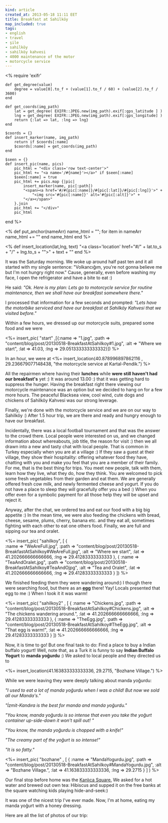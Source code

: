 ```yaml
---
kind: article
created_at: 2013-05-18 11:11 EET
title: Breakfast at Sahilköy
map_included: true
tags:
- english
- travel
- şile
- sahilköy
- sahilköy kahvesi
- 4000 maintenance of the motor
- motorcycle service
---
```


<%
	require 'exifr'

	def get_degree(value)
		degree = value[0].to_f + (value[1].to_f / 60) + (value[2].to_f / 3600)
	end

	def get_coords(img_path)
		lat = get_degree( EXIFR::JPEG.new(img_path).exif[:gps_latitude ] )
		lng = get_degree( EXIFR::JPEG.new(img_path).exif[:gps_longitude] )
		return {:lat => lat, :lng => lng}
	end

	$coords = {}
	def insert_marker(name, img_path)
		return if $coords[:name]
		$coords[:name] = get_coords(img_path)
	end

	$seen = {}
	def insert_pic(name, pics)
		pic_html = "<div class='row text-center'>"
		pic_html += "<a name='/#{name}'></a>" if $seen[:name]
		$seen[:name] = true
		pic_html += pics.map {|pic|
			insert_marker(name, pic[:path])
			"<span><a href='#/#{pic[:name]}/#{pic[:lat]}/#{pic[:lng]}'>" +
				"<img src='#{pic[:name]}' alt='#{pic[:alt]}'>" + 
			"</a></span>"
		}.join
		pic_html += "</div>"
		pic_html
  end
%>

<% 	def put_anchor(nameArr)
		name_html = "";
		for item in nameArr
			name_html += "<a name='/#{item[:name]}'></a>"
		end
		name_html
	end
%>

<% def insert_location(lat,lng, text)
		"<a class='location' href=\"#/" + lat.to_s + "/" + lng.to_s +  "\">" + text + "</a>"
	end	
%>

It was the Saturday morning. We woke up around half past ten and it all started with my single sentence: 
"Volkancığım, you're not gonna believe me but I'm not hungry right now." Cause, generally, even before washing my face, I open the refrigerator and have a bite to eat :) 

He said: 
_"Ok. Here is my plan: Lets go to motorcycle service for routine maintenance, then we shall have our breakfast somewhere there."_

I processed that information for a few seconds and prompted:
_"Lets have the motorbike serviced and have our breakfast at Sahilköy Kahvesi that we visited before."_


Within a few hours, we dressed up our motorcycle suits, prepared some food and we were 
<!-- <a href="#/41.03/29.051333333333332">yet another couple of motorcycles in the ultimate weekend traffic of Istanbul!</a> --> 

<!-- <%= insert_location(41.03,29.051333333333332, "yet another couple of motorcycles in the ultimate weekend traffic of Istanbul!"  ) %> -->

 
<%= 
	insert_pic( "start" ,[{:name => "1.jpg",
			:path => "content/blog/post/20130518-BreakfastAtSahilkoy#1.jpg", 
			:alt => "Where we start", 
			:lat => 41.03, :lng => 29.051333333333332}]) 
%> 


In an hour, we were at <%= insert_location(40.878996897862116 , 29.236679077148438, "the motorcycle service at  Kartal-Pendik.") %> 
<!-- <a href="#/40.878996897862116/29.236679077148438">the motorcycle service at  Kartal-Pendik.</a>  -->
All the repairmen where having their **lunches** while **were still haven't had our
breakfast's** yet :) It was around 13.00 :) that it was getting hard to suppress the hunger. 
Having the breakfast right there
viewing our motorcycle maintenance was an option but we decided to hang on for a few more hours. 
The peaceful Blacksea view, cool wind, cute dogs and chickens of Sahilköy Kahvesi was our strong leverage.

Finally, we're done with the motorcycle service and we are on our way to Sahilköy :) After 1.5 hour trip, we are there
and ready and hungry enough to have our breakfast. 

Incidentally, there was a local football tournament and that was the answer to the crowd there. Local people were interested on us, and we changed information about whereabouts, job title, the reason for visit :) then we all drawn into a new and tasty chat with local people. 
That is common in Turkey especially when you are at a village :) If they saw a guest at their village, they show their hospitality: offering whatever food they have, chatting with you and make you feel that you are a member of their family. For me, that is the best thing for trips. You meet new people, talk with them, learn how they live, what they do, how they think. You are welcomed to pick some fresh vegetables from their garden and eat them. We are generally offered fresh cow milk, and newly fermented cheese and yogurt. If you do not have a place to sleep they will gracefully offer you a bed :) When you offer even for a symbolic payment for all those help they will be upset and reject it.

Anyway, after the chat, we ordered tea and eat our food with a big big appetite :) In the mean time, we were also feeding the chickens with
 bread, cheese, sesame, plums, cherry, banana etc. and they eat all, sometimes fighting with each other to eat one others food. 
 Finally, we are full and sipping our tea and oralet.

 <%= 
 insert_pic( "sahilkoy", [
 	{ 	
	 	:name => "WeAreFull.jpg", 
		:path => "content/blog/post/20130518-BreakfastAtSahilkoy#WeAreFull.jpg",
		:alt => "Where we start", 
		:lat => 41.202666666666666, 
		:lng => 29.41283333333333
	},
	{	:name => "TeaAndOralet.jpg", 
		:path => "content/blog/post/20130518-BreakfastAtSahilkoy#TeaAndOjpg",
		:alt => "Tea and Oralet", 
		:lat => 41.202666666666666, 
		:lng => 29.41283333333333
	}
	]) 
%> 

We finished feeding them they were wandering around:) I though there were searching food, but there as an 
<a href="#/TheEgg.jpg/41.202666666666666/29.41283333333333">**egg**</a> there! Yay! Locals presented that egg to me :) When I took it it was warm! 


  <%= 
  	insert_pic( "sahilkoy2" , [
  	{
  		:name => "Chickens.jpg",
		:path => "content/blog/post/20130518-BreakfastAtSahilkoy#Chickens.jpg",
		:alt => "The chickens wandering around.", 
		:lat => 41.202666666666666, 
		:lng => 29.41283333333333
	},
	{
		:name => "TheEgg.jpg", 
		:path => "content/blog/post/20130518-BreakfastAtSahilkoy#TheEgg.jpg",
 		:alt => "That egg is warm!", 
		:lat => 41.202666666666666, 
		:lng => 29.41283333333333
	}
	]) 
 %> 

 Now, it is time to go! But one final task to do: Find a place to buy a Indian buffalo yogurt! 
 Well, note that, as a Turk it is funny to say **Indian Buffalo Yogurt** to **manda yoğurdu** :)
  We asked to local people and they directed us to 

 <%= insert_location(41.163833333333336, 29.2715, "Bozhane Village.") %>

 While we were leaving they were deeply talking about manda yoğurdu:

 _"I used to eat a lot of manda yoğurdu when I was a child! But now we sold all our Manda's."_


 _"İzmit-Kandıra is the best for manda and manda yoğurdu."_


 _"You know, manda yoğurdu is so intense that even you take the yoğurt container up-side-down it won't spill out! "_


 _"You know, the manda yoğurdu is chopped with a knife!"_


 _"The creamy part of the yoğurt is so intense!"_

 
 _"It is so fatty."_


<%= insert_pic( "bozhane" , 
[
	{ 
		:name => "MandaYogurdu.jpg",
      :path => "content/blog/post/20130518-BreakfastAtSahilkoy#MandaYogurdu.jpg",
      :alt => "Bozhane Village.",
		:lat => 41.163833333333336, 
		:lng => 29.2715
	}
]
)
%> 

Our final stop before home was the <a href="#/41.10341484314047/29.06810760498047">Kanlıca Square.</a>  We asked for a hot water and brewed out own tea: 
Hibiscus and supped it on the free banks at the square watching kids playing hide-and-seek:) 

 It was one of the nicest trip I've ever made. Now, I'm at home, eating my manda yoğurt with a honey dressing. 

Here are all the list of photos of our trip:

<center>
	<span id="chevron-left" ng-click="prev()" > 
			<i class="icon-chevron-left"></i> </span>	
	<span id="photoAlbum">
	 	<a id="imgRef" href="#/1.jpg/41.03/29.051333333333332"> 
	 		<img id="curImage" src="1.jpg" alt=""> 
	 	</a> 
	</span>
	<span id="chevron-right" ng-click="next()" > 
			<i class="icon-chevron-right"></i> </span>
</center>

<script>
var map = $("#map-mini");
var pic_list = []; 
var coords = [
<%=
	$coords.map{ |name, coord|
		"{name: '#{name}', lat: #{coord[:lat]}, lng: #{coord[:lng]}}"
	}.join(",")
%>
];
$.each(coords, function(coord) {
	pic_list.push(new Picture(coord, map));
})
</script>